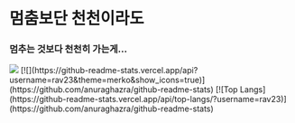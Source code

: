 # 멈춤보단 천천이라도
### 멈추는 것보다 천천히 가는게...
<img src="https://avatars2.githubusercontent.com/u/67465462?s=460&u=a489674599ac4b1252c77c73de4e46762127ab65&v=4">
[![](https://github-readme-stats.vercel.app/api?username=rav23&theme=merko&show_icons=true)](https://github.com/anuraghazra/github-readme-stats)
[![Top Langs](https://github-readme-stats.vercel.app/api/top-langs/?username=rav23)](https://github.com/anuraghazra/github-readme-stats)
  



